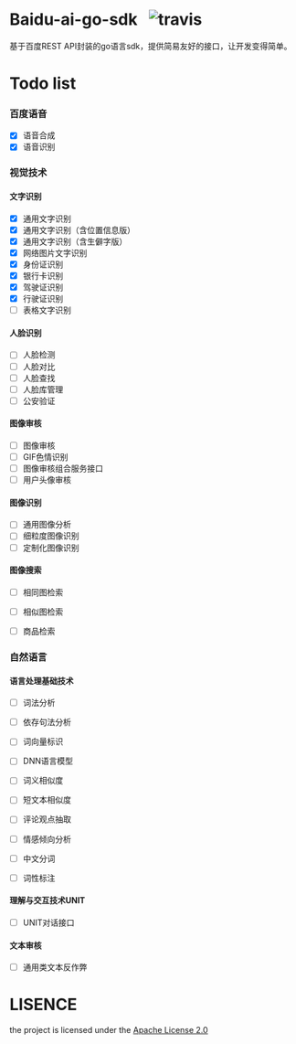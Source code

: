 # Baidu-ai-go-sdk   ![travis](https://travis-ci.org/chenqinghe/baidu-ai-go-sdk.svg?branch=develop)
基于百度REST API封装的go语言sdk，提供简易友好的接口，让开发变得简单。

# Todo list
### 百度语音
- [x] 语音合成
- [x] 语音识别

### 视觉技术

#### 文字识别
- [x] 通用文字识别
- [x] 通用文字识别（含位置信息版）
- [x] 通用文字识别（含生僻字版）
- [x] 网络图片文字识别
- [x] 身份证识别
- [x] 银行卡识别
- [x] 驾驶证识别
- [x] 行驶证识别
- [ ] 表格文字识别

#### 人脸识别
- [ ] 人脸检测
- [ ] 人脸对比
- [ ] 人脸查找
- [ ] 人脸库管理
- [ ] 公安验证

#### 图像审核
- [ ] 图像审核
- [ ] GIF色情识别
- [ ] 图像审核组合服务接口
- [ ] 用户头像审核

#### 图像识别
- [ ] 通用图像分析
- [ ] 细粒度图像识别
- [ ] 定制化图像识别

#### 图像搜索
- [ ] 相同图检索
- [ ] 相似图检索
- [ ] 商品检索


### 自然语言

#### 语言处理基础技术
- [ ] 词法分析
- [ ] 依存句法分析
- [ ] 词向量标识
- [ ] DNN语言模型
- [ ] 词义相似度
- [ ] 短文本相似度
- [ ] 评论观点抽取
- [ ] 情感倾向分析
- [ ] 中文分词
- [ ] 词性标注


#### 理解与交互技术UNIT
- [ ] UNIT对话接口

#### 文本审核
- [ ] 通用类文本反作弊


# LISENCE
the project is licensed under the [Apache License 2.0](https://github.com/chenqinghe/baidu-ai-go-sdk/blob/master/LICENSE) 
